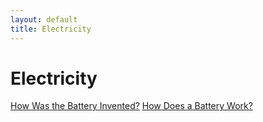 ```yaml
---
layout: default
title: Electricity
---
```

# Electricity

[How Was the Battery Invented?](how-was-battery-invented)
[How Does a Battery Work?](how-does-a-battery-work)

